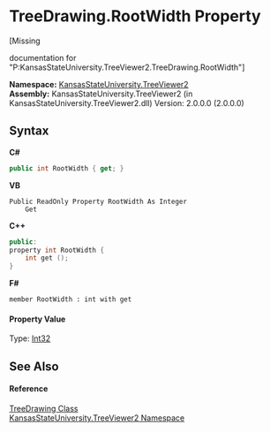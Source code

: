 # TreeDrawing.RootWidth Property 
 

\[Missing <summary> documentation for "P:KansasStateUniversity.TreeViewer2.TreeDrawing.RootWidth"\]

**Namespace:**&nbsp;<a href="4feb08d4-45a9-d5a7-f8c5-964962c586e5">KansasStateUniversity.TreeViewer2</a><br />**Assembly:**&nbsp;KansasStateUniversity.TreeViewer2 (in KansasStateUniversity.TreeViewer2.dll) Version: 2.0.0.0 (2.0.0.0)

## Syntax

**C#**<br />
``` C#
public int RootWidth { get; }
```

**VB**<br />
``` VB
Public ReadOnly Property RootWidth As Integer
	Get
```

**C++**<br />
``` C++
public:
property int RootWidth {
	int get ();
}
```

**F#**<br />
``` F#
member RootWidth : int with get

```


#### Property Value
Type: <a href="https://docs.microsoft.com/dotnet/api/system.int32" target="_blank" rel="noopener noreferrer">Int32</a>

## See Also


#### Reference
<a href="318fe5cb-7ed3-d88a-515f-82753b6dbf3e">TreeDrawing Class</a><br /><a href="4feb08d4-45a9-d5a7-f8c5-964962c586e5">KansasStateUniversity.TreeViewer2 Namespace</a><br />